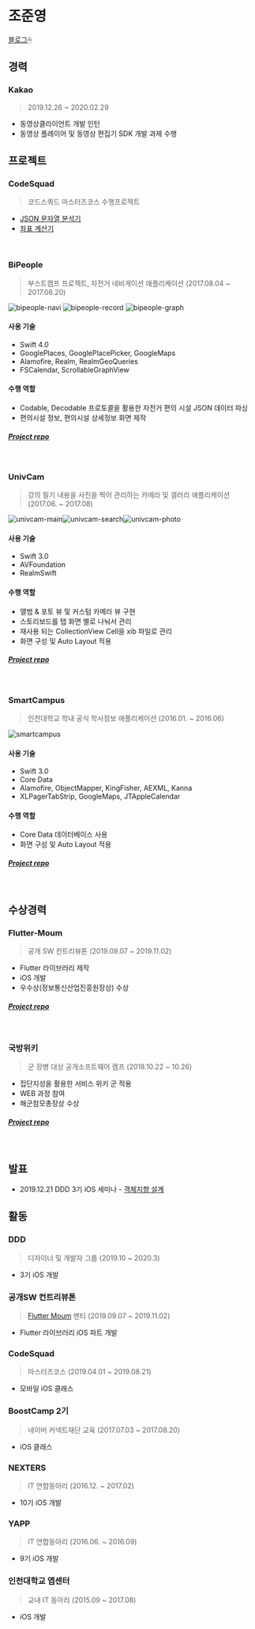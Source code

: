 # 조준영

[블로그](https://junyng.github.io/)🖱

## 경력

### Kakao

> 2019.12.26 ~ 2020.02.29

- 동영상클라이언트 개발 인턴
- 동영상 플레이어 및 동영상 편집기 SDK 개발 과제 수행

## 프로젝트

### CodeSquad
> 코드스쿼드 마스터즈코스 수행프로젝트

- [JSON 문자열 분석기](https://github.com/junyng/swift-jsonparser)
- [좌표 계산기](https://github.com/junyng/swift-coordinate)

<br/>

### BiPeople
> 부스트캠프 프로젝트, 자전거 네비게이션 애플리케이션 (2017.08.04 ~ 2017.08.20)

![bipeople-navi](./images/bipeople-navi.png) ![bipeople-record](./images/bipeople-record.png) ![bipeople-graph](./images/bipeople-graph.png)

#### 사용 기술

- Swift 4.0
- GooglePlaces, GooglePlacePicker, GoogleMaps
- Alamofire, Realm, RealmGeoQueries
- FSCalendar, ScrollableGraphView

#### 수행 역할

- Codable, Decodable 프로토콜을 활용한 자전거 편의 시설 JSON 데이터 파싱
- 편의시설 정보, 편의시설 상세정보 화면 제작

##### [Project repo](https://github.com/smart23033/boostcamp_iOS_bipeople)

</br>

### UnivCam

> 강의 필기 내용을 사진을 찍어 관리하는 카메라 및 갤러리 애플리케이션 (2017.06. ~ 2017.08)

![univcam-main](./images/univcam-main.png)![univcam-search](./images/univcam-search.png)![univcam-photo](./images/univcam-photo.png)

#### 사용 기술

- Swift 3.0
- AVFoundation
- RealmSwift

#### 수행 역할

- 앨범 & 포토 뷰 및 커스텀 카메라 뷰 구현
- 스토리보드를 탭 화면 별로 나눠서 관리
- 재사용 되는 CollectionView Cell을 xib 파일로 관리
- 화면 구성 및 Auto Layout 적용

##### [Project repo](https://github.com/junyng/univcam)

</br>

### SmartCampus
> 인천대학교 학내 공식 학사정보 애플리케이션 (2016.01. ~ 2016.06)

![smartcampus](./images/smartcampus.jpeg)

#### 사용 기술

- Swift 3.0
- Core Data
- Alamofire, ObjectMapper, KingFisher, AEXML, Kanna
- XLPagerTabStrip, GoogleMaps, JTAppleCalendar

#### 수행 역할

- Core Data 데이터베이스 사용
- 화면 구성 및 Auto Layout 적용

##### [Project repo](https://github.com/junyng/smart-campus)

</br>

## 수상경력

### Flutter-Moum
> 공개 SW 컨트리뷰톤 (2019.09.07 ~ 2019.11.02)

- Flutter 라이브러리 제작
- iOS 개발
- 우수상(정보통신산업진흥원장상) 수상

##### [Project repo](https://github.com/flutter-moum/flutter_sim_info)

</br>

### 국방위키
> 군 장병 대상 공개소프트웨어 캠프 (2018.10.22 ~ 10.26)

- 집단지성을 활용한 서비스 위키 군 적용
- WEB 과정 참여
- 해군참모총장상 수상

##### [Project repo](https://github.com/huhani/mnd-wiki)

</br>

## 발표

- 2019.12.21 DDD 3기 iOS 세미나 - [객체지향 설계](https://www.slideshare.net/ssusered8a0a/ss-208790415)

## 활동

### DDD
> 디자이너 및 개발자 그룹 (2019.10 ~ 2020.3)

- 3기 iOS 개발

### 공개SW 컨트리뷰톤
> [Flutter Moum](https://github.com/flutter-moum) 멘티 (2019.09.07 ~ 2019.11.02)

- Flutter 라이브러리 iOS 파트 개발

### CodeSquad
> 마스터즈코스 (2019.04.01 ~ 2019.08.21)

- 모바일 iOS 클래스

### BoostCamp 2기
> 네이버 커넥트재단 교육 (2017.07.03 ~ 2017.08.20)

- iOS 클래스

### NEXTERS
> IT 연합동아리 (2016.12. ~ 2017.02)

- 10기 iOS 개발

### YAPP
> IT 연합동아리 (2016.06. ~ 2016.09)

- 9기 iOS 개발

### 인천대학교 앱센터
> 교내 IT 동아리 (2015.09 ~ 2017.08)

- iOS 개발

